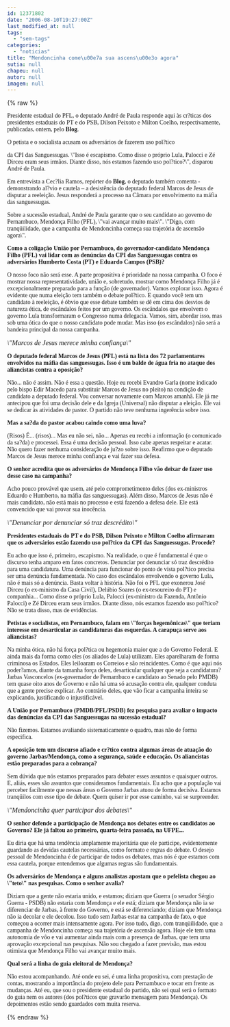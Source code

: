 ```yaml
---
id: 12371802
date: "2006-08-10T19:27:00Z"
last_modified_at: null
tags:
  - "sem-tags"
categories:
  - "noticias"
title: "Mendoncinha come\u00e7a sua ascens\u00e3o agora"
sutia: null
chapeu: null
autor: null
imagem: null
---
```

{% raw %}
<p><P><FONT face=Verdana>Presidente estadual do PFL, o deputado André de Paula responde aqui às cr?ticas dos presidentes estaduais do PT e do PSB, Dilson Peixoto e Milton Coelho, respectivamente, publicadas, ontem, pelo <B>Blog</B>. </FONT></P></p>
<p><P><FONT face=Verdana>O petista e o socialista acusam os adversários de fazerem uso pol?tico</p>
<p> da CPI das Sanguessugas. \"Isso é escapismo.&nbsp;Como disse o próprio Lula, Palocci e Zé Dirceu eram seus irmãos. Diante disso, nós estamos fazendo uso pol?tico?\", disparou André de Paula. </FONT></P></p>
<p><P><FONT face=Verdana>Em entrevista a Cec?lia Ramos, repórter do <STRONG>Blog</STRONG>, o deputado também comenta - demonstrando al?vio e cautela – a desistência do deputado federal Marcos de Jesus de disputar a reeleição. Jesus responderá a processo na Câmara por envolvimento na máfia das sanguessugas.</FONT></P></p>
<p><P><FONT face=Verdana>Sobre a sucessão estadual, André de Paula garante que o seu candidato ao governo de Pernambuco, Mendonça Filho (PFL), \"vai avançar muito mais\". \"Digo, com tranqüilidade, que a campanha de Mendoncinha começa sua trajetória de ascensão agora\".</FONT></P><B></p>
<p><P><FONT face=Verdana>Como a coligação União por Pernambuco, do governador-candidato Mendonça Filho (PFL) vai lidar com as denúncias da CPI das Sanguessugas contra os adversários Humberto Costa (PT) e Eduardo Campos (PSB)?</FONT></P></B></p>
<p><P><FONT face=Verdana>O nosso foco não será esse. A parte propositiva é prioridade na nossa campanha. O foco é mostrar nossa representatividade, união e, sobretudo, mostrar como Mendonça Filho já é excepcionalmente preparado para a função (de governador). Vamos explorar isso. Agora é evidente que numa eleição tem também o debate pol?tico. E quando você tem um candidato à reeleição, é óbvio que esse debate também se dê em cima dos desvios de natureza ética, de escândalos feitos por um governo. Os escândalos que envolvem o governo Lula transformaram o Congresso numa delegacia. Vamos, sim, abordar isso, mas sob uma ótica do que o nosso candidato pode mudar. Mas isso (os escândalos) não será a bandeira principal da nossa campanha.<BR></FONT></P></p>
<p><P><FONT face=Verdana size=3><EM>\"Marcos de Jesus merece minha confiança\"<BR></EM></FONT></P><B></p>
<p><P><FONT face=Verdana>O deputado federal Marcos de Jesus (PFL) está na lista dos 72 parlamentares envolvidos na máfia das sanguessugas. Isso é um balde de água fria no ataque dos aliancistas contra a oposição? </FONT></P></B></p>
<p><P><FONT face=Verdana>Não... não é assim. Não é essa a questão. Hoje eu recebi Evandro Garla (nome indicado pelo bispo Edir Macedo para substituir Marcos de Jesus no pleito) na condição de candidato a deputado federal. Vou conversar novamente com Marcos amanhã. Ele já me antecipou que foi uma decisão dele e da Igreja (Universal) não disputar a eleição. Ele vai se dedicar às atividades de pastor. O partido não teve nenhuma ingerência sobre isso.</FONT></P><B></p>
<p><P><FONT face=Verdana>Mas a sa?da do pastor acabou caindo como uma luva?</FONT></P></B></p>
<p><P><FONT face=Verdana>(Risos) É... (risos)... Mas eu não sei, não... Apenas eu recebi a informação (o comunicado da sa?da) e processei. Essa é uma decisão pessoal. Isso cabe apenas respeitar e acatar. Não quero fazer nenhuma consideração de ju?zo sobre isso. Reafirmo que o deputado Marcos de Jesus merece minha confiança e vai fazer sua defesa. </FONT></P><B></p>
<p><P><FONT face=Verdana>O senhor acredita que os adversários de Mendonça Filho vão deixar de fazer uso desse caso na campanha?</FONT></P></B></p>
<p><P><FONT face=Verdana>Acho pouco provável que usem, até pelo comprometimento deles (dos ex-ministros Eduardo e Humberto, na máfia das sanguessugas). Além disso, Marcos de Jesus não é mais candidato, não está mais no processo e está fazendo a defesa dele. Ele está convencido que vai provar sua inocência.<BR></FONT></P></p>
<p><P><FONT face=Verdana size=3><EM>\"Denunciar por denunciar só traz descrédito\"<BR></EM></FONT></P><B></p>
<p><P><FONT face=Verdana>Presidentes estaduais do PT e do PSB, Dilson Peixoto e Milton Coelho afirmaram que os adversários estão fazendo uso pol?tico da CPI das Sanguessugas. Procede?</FONT></P></B></p>
<p><P><FONT face=Verdana>Eu acho que isso é, primeiro, escapismo. Na realidade, o que é fundamental é que o discurso tenha amparo em fatos concretos. Denunciar por denunciar só traz descrédito para uma candidatura. Uma denúncia para funcionar do ponto de vista pol?tico precisa ser uma denúncia fundamentada. No caso dos escândalos envolvendo o governo Lula, não é mais só a denúncia. Basta voltar à história. Não foi o PFL que exonerou José Dirceu (o ex-ministro da Casa Civil), Delúbio Soares (o ex-tesoureiro do PT) e companhia... Como disse o próprio Lula, Palocci (ex-ministro da Fazenda, Antônio Palocci) e Zé Dirceu eram seus irmãos. Diante disso, nós estamos fazendo uso pol?tico? Não se trata disso, mas de evidências. </FONT></P><B></p>
<p><P><FONT face=Verdana>Petistas e socialistas, em Pernambuco, falam em \"forças hegemônicas\" que teriam interesse em desarticular as candidaturas das esquerdas. A carapuça serve aos aliancistas?</FONT></P></B></p>
<p><P><FONT face=Verdana>Na minha ótica, não há força pol?tica ou hegemonia maior que a do Governo Federal. E ainda mais da forma como eles (os aliados de Lula) utilizam. Eles aparelharam de forma criminosa os Estados. Eles leiloaram os Correios e são reincidentes. Como é que aqui nós poder?amos, diante da tamanha força deles, desarticular qualquer que seja a candidatura? Jarbas Vasconcelos (ex-governador de Pernambuco e candidato ao Senado pelo PMDB) tem quase oito anos de Governo e não há uma só acusação contra ele, qualquer conduta que a gente precise explicar. Ao contrário deles, que vão ficar a campanha inteira se explicando, justificando o injustificável. </FONT></P><B></p>
<p><P><FONT face=Verdana>A União por Pernambuco (PMDB/PFL/PSDB) fez pesquisa para avaliar o impacto das denúncias da CPI das Sanguessugas na sucessão estadual?</FONT></P></B></p>
<p><P><FONT face=Verdana>Não fizemos. Estamos avaliando sistematicamente o quadro, mas não de forma especifica.</FONT></P></p>
<p><P><B><FONT face=Verdana>A oposição tem um discurso afiado e cr?tico contra algumas áreas de atuação do governo Jarbas/Mendonça, como a segurança, saúde e educação. Os aliancistas estão preparados para a cobrança? </FONT></P></B></p>
<p><P><FONT face=Verdana>Sem dúvida que nós estamos preparados para debater esses assuntos e quaisquer outros. E, aliás, esses são assuntos que consideramos fundamentais. Eu acho que a população vai perceber facilmente que nessas áreas o Governo Jarbas atuou de forma decisiva. Estamos tranqüilos com esse tipo de debate. Quem quiser ir por esse caminho, vai se surpreender.<BR></FONT></P></p>
<p><P><FONT face=Verdana size=3><EM>\"Mendoncinha&nbsp;quer participar dos debates\"<BR></EM></FONT></P><B></p>
<p><P><FONT face=Verdana>O senhor defende a participação de Mendonça nos debates entre os candidatos ao Governo? Ele já faltou ao primeiro, quarta-feira passada, na UFPE...</FONT></P></B></p>
<p><P><FONT face=Verdana>Eu diria que há uma tendência amplamente majoritária que ele participe, evidentemente guardando as devidas cautelas necessárias, como formato e regras do debate. O desejo pessoal de Mendoncinha é de participar de todos os debates, mas nós é que estamos com essa cautela, porque entendemos que algumas regras são fundamentais. </FONT></P><B></p>
<p><P><FONT face=Verdana>Os adversários de Mendonça e alguns analistas apostam que o pefelista chegou ao \"teto\" nas pesquisas. Como o senhor avalia?</FONT></B><FONT face=Verdana> </FONT></P></p>
<p><P><FONT face=Verdana>Diziam que a gente não estaria unido, e estamos; diziam que Guerra (o senador Sérgio Guerra - PSDB) não estaria com Mendonça e ele está; diziam que Mendonça não ia se diferenciar de Jarbas, à frente do Governo, e está se diferenciando; diziam que Mendonça não ia decolar e ele decolou. Isso tudo sem Jarbas estar na campanha de fato, o que começou a ocorrer mais intensamente agora. Por isso tudo, digo, com tranqüilidade, que a campanha de Mendoncinha começa sua trajetória de ascensão agora. Hoje ele tem uma autonomia de vôo e vai aumentar ainda mais com a presença de Jarbas, que tem uma aprovação excepcional nas pesquisas. Não sou chegado a fazer previsão, mas estou otimista que Mendonça Filho vai avançar muito mais.</FONT></P><B></p>
<p><P><FONT face=Verdana>Qual será a linha do guia eleitoral de Mendonça?</FONT></P></B></p>
<p><P><FONT face=Verdana>Não estou acompanhando. Até onde eu sei, é uma linha propositiva, com prestação de contas, mostrando a importância do projeto dele para Pernambuco e tocar em frente as mudanças. Até eu, que sou o presidente estadual do partido, não sei qual será o formato do guia nem os autores (dos pol?ticos que gravarão mensagem para Mendonça). Os depoimentos estão sendo guardados com muita reserva.</FONT></P> </p>
{% endraw %}